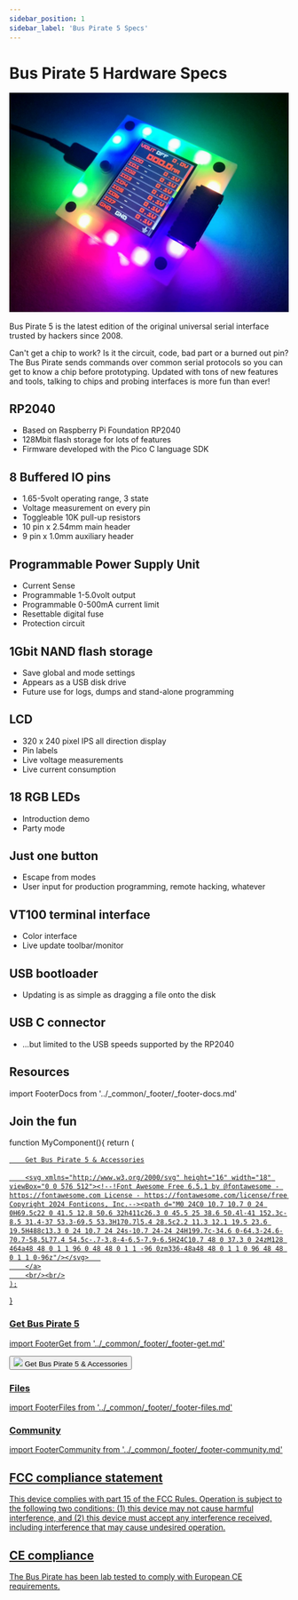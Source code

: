 ```yaml
---
sidebar_position: 1
sidebar_label: 'Bus Pirate 5 Specs'
---
```


# Bus Pirate 5 Hardware Specs

![](./img/bp5rev10/bp5rev10-cover-angle.jpg) 

Bus Pirate 5 is the latest edition of the original universal serial interface trusted by hackers since 2008. 

Can't get a chip to work? Is it the circuit, code, bad part or a burned out pin? The Bus Pirate sends commands over common serial protocols so you can get to know a chip before prototyping. Updated with tons of new features and tools, talking to chips and probing interfaces is more fun than ever!

## RP2040
- Based on Raspberry Pi Foundation RP2040
- 128Mbit flash storage for lots of features
- Firmware developed with the Pico C language SDK

## 8 Buffered IO pins
- 1.65-5volt operating range, 3 state
- Voltage measurement on every pin
- Toggleable 10K pull-up resistors
- 10 pin x 2.54mm main header
- 9 pin x 1.0mm auxiliary header

## Programmable Power Supply Unit
- Current Sense
- Programmable 1-5.0volt output
- Programmable 0-500mA current limit
- Resettable digital fuse
- Protection circuit

## 1Gbit NAND flash storage
- Save global and mode settings
- Appears as a USB disk drive
- Future use for logs, dumps and stand-alone programming

## LCD
- 320 x 240 pixel IPS all direction display
- Pin labels
- Live voltage measurements
- Live current consumption

## 18 RGB LEDs
- Introduction demo
- Party mode

## Just one button
- Escape from modes
- User input for production programming, remote hacking, whatever

## VT100 terminal interface
- Color interface
- Live update toolbar/monitor

## USB bootloader
- Updating is as simple as dragging a file onto the disk

## USB C connector
- ...but limited to the USB speeds supported by the RP2040


## Resources
import FooterDocs from '../_common/_footer/_footer-docs.md' 

<FooterDocs/>

## Join the fun

function MyComponent(){
    return (
        <a href="#" className="btn">  

        Get Bus Pirate 5 & Accessories

        <svg xmlns="http://www.w3.org/2000/svg" height="16" width="18" viewBox="0 0 576 512"><!--!Font Awesome Free 6.5.1 by @fontawesome - https://fontawesome.com License - https://fontawesome.com/license/free Copyright 2024 Fonticons, Inc.--><path d="M0 24C0 10.7 10.7 0 24 0H69.5c22 0 41.5 12.8 50.6 32h411c26.3 0 45.5 25 38.6 50.4l-41 152.3c-8.5 31.4-37 53.3-69.5 53.3H170.7l5.4 28.5c2.2 11.3 12.1 19.5 23.6 19.5H488c13.3 0 24 10.7 24 24s-10.7 24-24 24H199.7c-34.6 0-64.3-24.6-70.7-58.5L77.4 54.5c-.7-3.8-4-6.5-7.9-6.5H24C10.7 48 0 37.3 0 24zM128 464a48 48 0 1 1 96 0 48 48 0 1 1 -96 0zm336-48a48 48 0 1 1 0 96 48 48 0 1 1 0-96z"/></svg>   
        </a>
        <br/><br/>
    );

}

### Get Bus Pirate 5
import FooterGet from '../_common/_footer/_footer-get.md' 

<button href="#" className="btn">
<img fill="white" className="btn-cart" src="/img/cart-shopping-solid.svg"/>
<span>Get Bus Pirate 5 & Accessories</span>
</button>

<MyComponent/>


<FooterGet/>

### Files
import FooterFiles from '../_common/_footer/_footer-files.md'

<FooterFiles/>

### Community
import FooterCommunity from '../_common/_footer/_footer-community.md'

<FooterCommunity/>

## FCC compliance statement
This device complies with part 15 of the FCC Rules. Operation is subject to the following two conditions: (1) this device may not cause harmful interference, and (2) this device must accept any interference received, including interference that may cause undesired operation.

## CE compliance
The Bus Pirate has been lab tested to comply with European CE requirements.

